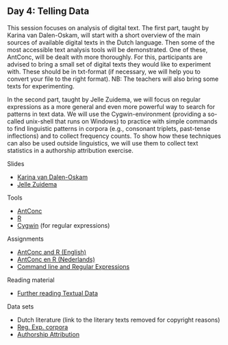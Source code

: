 ## Day 4: Telling Data

This session focuses on analysis of digital text. The first part, taught by Karina van Dalen-Oskam, will start with a short overview of the main sources of available digital texts in the Dutch language. Then some of the most accessible text analysis tools will be demonstrated. One of these, AntConc, will be dealt with more thoroughly. For this, participants are advised to bring a small set of digital texts they would like to experiment with. These should be in txt-format (if necessary, we will help you to convert your file to the right format). NB: The teachers will also bring some texts for experimenting.

In the second part, taught by Jelle Zuidema, we will focus on regular expressions as a more general and even more powerful way to search for patterns in text data. We will use the Cygwin-environment (providing a so-called unix-shell that runs on Windows) to practice with simple commands to find linguistic patterns in corpora (e.g., consonant triplets, past-tense inflections) and to collect frequency counts. To show how these techniques can also be used outside linguistics, we will use them to collect text statistics in a authorship attribution exercise.

Slides
+ [Karina van Dalen-Oskam](https://drive.google.com/file/d/0Bw6gfqK2v6PjTDhWcHpCNFRjbHM/edit?usp=sharing)
+ [Jelle Zuidema](https://drive.google.com/file/d/0Bw6gfqK2v6PjME1QVW1IbkFsNE0/edit?usp=sharing)

Tools
+ [AntConc](http://www.antlab.sci.waseda.ac.jp/software.html)
+ [R](http://www.r-project.org/)
+ [Cygwin](http://www.cygwin.com/) (for regular expressions)

Assignments
+ [AntConc and R (English)](https://drive.google.com/file/d/0Bw6gfqK2v6PjbElvbzdraGd0ZGs/edit?usp=sharing)
+ [AntConc en R (Nederlands)](https://drive.google.com/file/d/0Bw6gfqK2v6PjX1FrVi1YTE9OcGs/edit?usp=sharing)
+ [Command line and Regular Expressions](https://drive.google.com/file/d/0Bw6gfqK2v6PjYzR3UWpNekhhVUE/edit?usp=sharing)

Reading material
+ [Further reading Textual Data](https://drive.google.com/file/d/0Bw6gfqK2v6PjQ1FDejhQVnVuSE0/edit?usp=sharing)

Data sets
+ Dutch literature (link to the literary texts removed for copyright reasons)
+ [Reg. Exp. corpora](https://drive.google.com/file/d/0Bw6gfqK2v6PjaUhyLWZ0eFVjRnM/edit?usp=sharing)
+ [Authorship Attribution](https://drive.google.com/file/d/0Bw6gfqK2v6PjajZfSlZTMEhCVVk/edit?usp=sharing)

